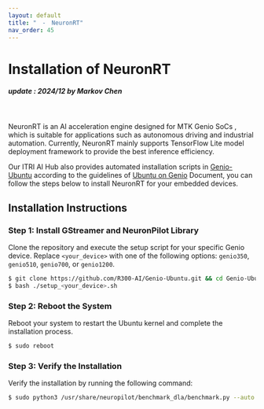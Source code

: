 ```yaml
---
layout: default
title: "　-　NeuronRT"
nav_order: 45
---
```


# Installation of NeuronRT
##### update : 2024/12 by Markov Chen
<br>

NeuronRT is an AI acceleration engine designed for MTK Genio SoCs , which is suitable for applications such as autonomous driving and industrial automation. Currently, NeuronRT mainly supports TensorFlow Lite model deployment framework to provide the best inference efficiency.

Our ITRI AI Hub also provides automated installation scripts in [Genio-Ubuntu](https://github.com/R300-AI/Genio-Ubuntu) according to the guidelines of [Ubuntu on Genio](https://mediatek.gitlab.io/genio/doc/ubuntu/index.html) Document, you can follow the steps below to install NeuronRT for your embedded devices.

## Installation Instructions

### Step 1: Install GStreamer and NeuronPilot Library
Clone the repository and execute the setup script for your specific Genio device. Replace `<your_device>` with one of the following options: `genio350`, `genio510`, `genio700`, or `genio1200`.

```bash
$ git clone https://github.com/R300-AI/Genio-Ubuntu.git && cd Genio-Ubuntu
$ bash ./setup_<your_device>.sh
```

### Step 2: Reboot the System
Reboot your system to restart the Ubuntu kernel and complete the installation process.

```bash
$ sudo reboot
```

### Step 3: Verify the Installation
Verify the installation by running the following command:

```bash
$ sudo python3 /usr/share/neuropilot/benchmark_dla/benchmark.py --auto
```
